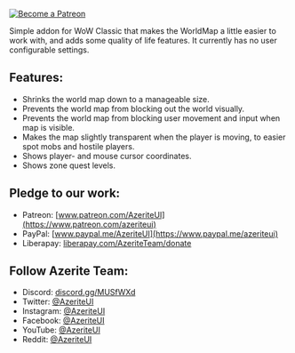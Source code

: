 [ ![Become a Patreon](http://azeriteui.com/img/social-media-buttons-patreon-small.jpg) ](https://www.patreon.com/AzeriteUI) 

Simple addon for WoW Classic that makes the WorldMap a little easier to work with, and adds some quality of life features. It currently has no user configurable settings. 

## **Features:**  
- Shrinks the world map down to a manageable size.
- Prevents the world map from blocking out the world visually. 
- Prevents the world map from blocking user movement and input when map is visible. 
- Makes the map slightly transparent when the player is moving, to easier spot mobs and hostile players. 
- Shows player- and mouse cursor coordinates. 
- Shows zone quest levels.

## **Pledge to our work:**  
* Patreon: [www.patreon.com/AzeriteUI](https://www.patreon.com/azeriteui)  
* PayPal: [www.paypal.me/AzeriteUI](https://www.paypal.me/azeriteui)  
* Liberapay: [liberapay.com/AzeriteTeam/donate](https://liberapay.com/AzeriteTeam/donate)

## **Follow Azerite Team:**  
* Discord: [discord.gg/MUSfWXd](https://discord.gg/MUSfWXd)  
* Twitter: [@AzeriteUI](https://twitter.com/azeriteui)  
* Instagram: [@AzeriteUI](https://instagram.com/azeriteui/)  
* Facebook: [@AzeriteUI](https://www.facebook.com/azeriteui/)  
* YouTube: [@AzeriteUI](https://www.youtube.com/azeriteui)  
* Reddit: [@AzeriteUI](https://www.reddit.com/r/azeriteui/)  
